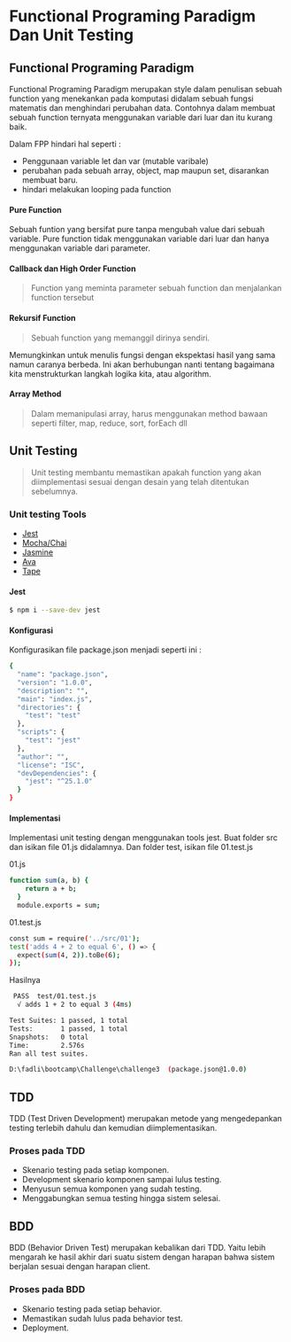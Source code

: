# Functional Programing Paradigm Dan Unit Testing

## Functional Programing Paradigm
Functional Programing Paradigm merupakan style dalam penulisan sebuah function yang menekankan pada komputasi didalam sebuah fungsi matematis dan menghindari perubahan data. Contohnya dalam membuat sebuah function ternyata menggunakan variable dari luar dan itu kurang baik.

Dalam FPP hindari hal seperti : 
- Penggunaan variable let dan var (mutable varibale)
- perubahan pada sebuah array, object, map maupun set, disarankan membuat baru.
- hindari melakukan looping pada function

#### Pure Function
Sebuah funtion yang bersifat pure tanpa mengubah value dari sebuah variable. Pure function tidak menggunakan variable dari luar dan hanya menggunakan variable dari parameter.

#### Callback dan High Order Function
> Function yang meminta parameter sebuah function dan menjalankan function tersebut

#### Rekursif Function
> Sebuah function yang memanggil dirinya sendiri. 

Memungkinkan untuk menulis fungsi dengan ekspektasi hasil yang sama namun caranya berbeda. Ini akan berhubungan nanti tentang bagaimana kita menstrukturkan langkah logika kita, atau algorithm.

#### Array Method
> Dalam memanipulasi array, harus menggunakan method bawaan seperti filter, map, reduce, sort, forEach dll



## Unit Testing
> Unit testing membantu memastikan apakah function yang akan diimplementasi sesuai dengan desain yang telah ditentukan sebelumnya.

### Unit testing Tools
* [Jest](https://jestjs.io/en/)
* [Mocha/Chai](https://mochajs.org/)
* [Jasmine](https://jasmine.github.io/)
* [Ava](https://github.com/avajs/ava)
* [Tape](https://github.com/substack/tape)

#### Jest
```sh
$ npm i --save-dev jest
```
#### Konfigurasi
Konfigurasikan file package.json menjadi seperti ini : 
```sh
{
  "name": "package.json",
  "version": "1.0.0",
  "description": "",
  "main": "index.js",
  "directories": {
    "test": "test"
  },
  "scripts": {
    "test": "jest"
  },
  "author": "",
  "license": "ISC",
  "devDependencies": {
    "jest": "^25.1.0"
  }
}
```


#### Implementasi 
Implementasi unit testing dengan menggunakan tools jest. Buat folder src dan isikan file 01.js didalamnya. Dan folder test, isikan file 01.test.js

01.js
```sh
function sum(a, b) {
    return a + b;
  }
  module.exports = sum;
```

01.test.js
```sh
const sum = require('../src/01');
test('adds 4 + 2 to equal 6', () => {
  expect(sum(4, 2)).toBe(6);
});
```

Hasilnya 
```sh
 PASS  test/01.test.js
  √ adds 1 + 2 to equal 3 (4ms)

Test Suites: 1 passed, 1 total
Tests:       1 passed, 1 total
Snapshots:   0 total
Time:        2.576s
Ran all test suites.

D:\fadli\bootcamp\Challenge\challenge3  (package.json@1.0.0)
````

## TDD
TDD (Test Driven Development) merupakan metode yang mengedepankan testing terlebih dahulu dan kemudian diimplementasikan.

### Proses pada TDD
- Skenario testing pada setiap komponen.
- Development skenario komponen sampai lulus testing.
- Menyusun semua komponen yang sudah testing.
- Menggabungkan semua testing hingga sistem selesai. 

## BDD
BDD (Behavior Driven Test) merupakan kebalikan dari TDD. Yaitu lebih mengarah ke hasil akhir dari suatu sistem dengan harapan bahwa sistem berjalan sesuai dengan harapan client.

### Proses pada BDD
- Skenario testing pada setiap behavior.
- Memastikan sudah lulus pada behavior test.
- Deployment.


